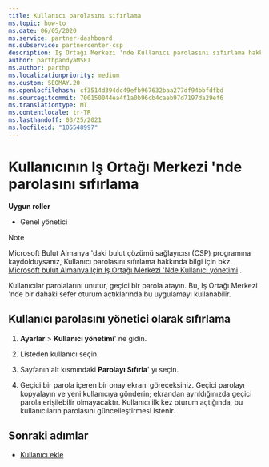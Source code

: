 ```yaml
---
title: Kullanıcı parolasını sıfırlama
ms.topic: how-to
ms.date: 06/05/2020
ms.service: partner-dashboard
ms.subservice: partnercenter-csp
description: Iş Ortağı Merkezi 'nde Kullanıcı parolasını sıfırlama hakkında bilgi edinin. Kullanıcılar, Iş Ortağı Merkezi 'Nde bir sonraki oturum açtıklarında geçici bir parola alırlar.
author: parthpandyaMSFT
ms.author: parthp
ms.localizationpriority: medium
ms.custom: SEOMAY.20
ms.openlocfilehash: cf3514d394dc49efb967632baa277df94bbfdfbd
ms.sourcegitcommit: 700150044ea4f1a0b96cb4caeb97d7197da29ef6
ms.translationtype: MT
ms.contentlocale: tr-TR
ms.lasthandoff: 03/25/2021
ms.locfileid: "105548997"
---
```

# <a name="reset-a-users-password-in-partner-center"></a>Kullanıcının Iş Ortağı Merkezi 'nde parolasını sıfırlama

**Uygun roller**

- Genel yönetici

> [!NOTE]  
> Microsoft Bulut Almanya 'daki bulut çözümü sağlayıcısı (CSP) programına kaydolduysanız, Kullanıcı parolasını sıfırlama hakkında bilgi için bkz. [Microsoft bulut Almanya Için Iş Ortağı Merkezi 'Nde Kullanıcı yönetimi](user-management-in-partner-center-for-microsoft-cloud-germany.md) .

Kullanıcılar parolalarını unutur, geçici bir parola atayın. Bu, Iş Ortağı Merkezi 'nde bir dahaki sefer oturum açtıklarında bu uygulamayı kullanabilir.

## <a name="reset-a-user-password-as-an-admin"></a>Kullanıcı parolasını yönetici olarak sıfırlama

1. **Ayarlar** &gt; **Kullanıcı yönetimi**' ne gidin.

2. Listeden kullanıcı seçin.

3. Sayfanın alt kısmındaki **Parolayı Sıfırla**' yı seçin.

4. Geçici bir parola içeren bir onay ekranı göreceksiniz. Geçici parolayı kopyalayın ve yeni kullanıcıya gönderin; ekrandan ayrıldığınızda geçici parola erişilebilir olmayacaktır. Kullanıcı ilk kez oturum açtığında, bu kullanıcıların parolasını güncelleştirmesi istenir.

## <a name="next-steps"></a>Sonraki adımlar

- [Kullanıcı ekle](create-user-accounts-and-set-permissions.md)